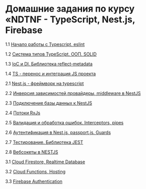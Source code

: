 # Домашние задания по курсу «NDTNF - TypeScript, Nest.js, Firebase

1.1 [Начало работы с Typescript, eslint](001-TypeScript)

1.2 [Система типов TypeScript. ООП. SOLID](002-TypeScript)

1.3 [IoС и DI. Библиотека reflect-metadata](003-Ioc)

1.4 [TS - перенос и интеграция JS проекта](004-Migrate%20to%20Typescript)

2.1 [Nest.js - фреймворк на typescript](005-nestjs)

2.2 [Инверсия зависимостей,провайдеры, middleware в NestJS](006-nestjs-ext)

2.3 [Подключение базы данных к NestJS](008-nestjs-db)

2.4 [Потоки RxJs](009-rxjs)

2.5 [Валидация и обработка ошибок. Interceptors, pipes](010-nestjs-validation)

2.6 [Аутентификация в Nest.js, passport.js. Guards](011-nestjs-authentication)

2.7 [Тестирование. Библиотека JEST](012-Test-Jest)

2.8 [Вебсокеты в NESTJS](016-websocket-NESTJS)

3.1 [Cloud Firestore, Realtime Database](013-Cloud-Firestore_Realtime-Database)

3.2 [Cloud Functions, Hosting](014-Cloud-Functions_Hosting)

3.3 [Firebase Authentication](015-Firebase-Authentication)
